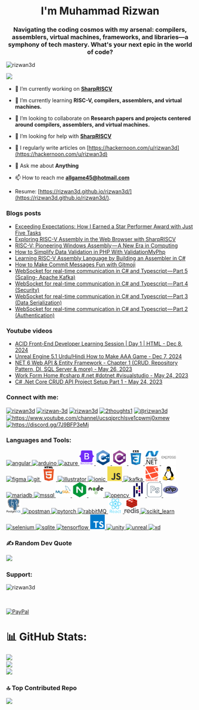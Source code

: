 <h1 align="center">I'm Muhammad Rizwan</h1>
<h3 align="center">Navigating the coding cosmos with my arsenal: compilers, assemblers, virtual machines, frameworks, and libraries—a symphony of tech mastery. What's your next epic in the world of code?</h3>

<p align="left"> <img src="https://komarev.com/ghpvc/?username=rizwan3d&label=Profile%20views&color=0e75b6&style=flat" alt="rizwan3d" /> </p>

![](https://github-profile-trophy.vercel.app/?username=rizwan3d&theme=radical&no-frame=false&no-bg=true&margin-w=4)

- 🔭 I’m currently working on [**SharpRISCV**](https://github.com/rizwan3d/SharpRISCV)

- 🌱 I’m currently learning **RISC-V, compilers, assemblers, and virtual machines.**

- 👯 I’m looking to collaborate on **Research papers and projects centered around compilers, assemblers, and virtual machines.**

- 🤝 I’m looking for help with [**SharpRISCV**](https://github.com/rizwan3d/SharpRISCV)

- 📝 I regularly write articles on [https://hackernoon.com/u/rizwan3d](https://hackernoon.com/u/rizwan3d)

- 💬 Ask me about **Anything**

- 📫 How to reach me **allgame45@hotmail.com**
  
- Resume: [https://rizwan3d.github.io/rizwan3d/](https://rizwan3d.github.io/rizwan3d/).

### Blogs posts
<!-- BLOG-POST-LIST:START -->
- [Exceeding Expectations: How I Earned a Star Performer Award with Just Five Tasks](https://medium.com/@rizwan3d/exceeding-expectations-how-i-earned-a-star-performer-award-with-just-five-tasks-b6dd3cc13b45?source=rss-685d52defe52------2)
- [Exploring RISC-V Assembly in the Web Browser with SharpRISCV](https://medium.com/@rizwan3d/exploring-risc-v-assembly-in-the-web-browser-with-sharpriscv-8698fd1024c9?source=rss-685d52defe52------2)
- [RISC-V: Pioneering Windows Assembly — A New Era in Computing](https://medium.com/@rizwan3d/risc-v-pioneering-windows-assembly-a-new-era-in-computing-edb772b52675?source=rss-685d52defe52------2)
- [How to Simplify Data Validation in PHP With ValidationMyPhp](https://medium.com/@rizwan3d/how-to-simplify-data-validation-in-php-with-validationmyphp-b7455f7ed4e2?source=rss-685d52defe52------2)
- [Learning RISC-V Assembly Language by Building an Assembler in C#](https://medium.com/@rizwan3d/learning-risc-v-assembly-language-by-building-an-assembler-in-c-cc991fd2831e?source=rss-685d52defe52------2)
- [How to Make Commit Messages  Fun with Gitmoji](https://medium.com/@rizwan3d/how-to-make-commit-messages-fun-with-gitmoji-825ee9659f83?source=rss-685d52defe52------2)
- [WebSocket for real-time communication in C# and Typescript — Part 5 &lpar;Scaling- Apache Kafka&rpar;](https://medium.com/@rizwan3d/websocket-for-real-time-communication-in-c-and-typescript-part-5-scaling-apache-kafka-5f1f4cb786cd?source=rss-685d52defe52------2)
- [WebSocket for real-time communication in C# and Typescript — Part 4 &lpar;Security&rpar;](https://medium.com/@rizwan3d/websocket-for-real-time-communication-in-c-and-typescript-part-4-security-8fe63b0763a8?source=rss-685d52defe52------2)
- [WebSocket for real-time communication in C# and Typescript — Part 3 &lpar;Data Serialization&rpar;](https://medium.com/@rizwan3d/websocket-for-real-time-communication-in-c-and-typescript-part-3-data-serialization-c4ada68864e7?source=rss-685d52defe52------2)
- [WebSocket for real-time communication in C# and Typescript — Part 2 &lpar;Authentication&rpar;](https://medium.com/@rizwan3d/websocket-for-real-time-communication-in-c-and-typescript-part-2-authentication-b719981ba14f?source=rss-685d52defe52------2)
<!-- BLOG-POST-LIST:END -->

### Youtube videos
<!-- YOUTUBE:START -->
- [ACID Front-End Developer Learning Session | Day 1 | HTML - Dec 8, 2024](https://www.youtube.com/watch?v=u7Fp6qUojsg)
- [Unreal Engine 5.1 Urdu/Hindi How to Make AAA Game - Dec 7, 2024](https://www.youtube.com/watch?v=W4Y--mVxLI4)
- [NET 6 Web API &amp; Entity Framework - Chapter 1 &lpar;CRUD, Repository Pattern, DI, SQL Server &amp; more&rpar; - May 26, 2023](https://www.youtube.com/watch?v=qIf2qtsdTHw)
- [Work Form Home #csharp #.net #dotnet #visualstudio - May 24, 2023](https://www.youtube.com/watch?v=1lxaIDhs9iE)
- [C# .Net Core CRUD API Project Setup Part 1 - May 24, 2023](https://www.youtube.com/watch?v=mhReLee0LQU)<!-- YOUTUBE:END -->


<h3 align="left">Connect with me:</h3>
<p align="left">
<a href="https://twitter.com/rizwan3d" target="blank"><img align="center" src="https://raw.githubusercontent.com/rahuldkjain/github-profile-readme-generator/master/src/images/icons/Social/twitter.svg" alt="rizwan3d" height="30" width="40" /></a>
<a href="https://linkedin.com/in/rizwan-3d" target="blank"><img align="center" src="https://raw.githubusercontent.com/rahuldkjain/github-profile-readme-generator/master/src/images/icons/Social/linked-in-alt.svg" alt="rizwan-3d" height="30" width="40" /></a>
<a href="https://fb.com/rizwan3d" target="blank"><img align="center" src="https://raw.githubusercontent.com/rahuldkjain/github-profile-readme-generator/master/src/images/icons/Social/facebook.svg" alt="rizwan3d" height="30" width="40" /></a>
<a href="https://instagram.com/2thoughts1" target="blank"><img align="center" src="https://raw.githubusercontent.com/rahuldkjain/github-profile-readme-generator/master/src/images/icons/Social/instagram.svg" alt="2thoughts1" height="30" width="40" /></a>
<a href="https://medium.com/@rizwan3d" target="blank"><img align="center" src="https://raw.githubusercontent.com/rahuldkjain/github-profile-readme-generator/master/src/images/icons/Social/medium.svg" alt="@rizwan3d" height="30" width="40" /></a>
<a href="https://www.youtube.com/c/https://www.youtube.com/channel/ucsqjprchlsve1cpwmj0xmew" target="blank"><img align="center" src="https://raw.githubusercontent.com/rahuldkjain/github-profile-readme-generator/master/src/images/icons/Social/youtube.svg" alt="https://www.youtube.com/channel/ucsqjprchlsve1cpwmj0xmew" height="30" width="40" /></a>
<a href="https://discord.gg/https://discord.gg/7J9BFP3eMj" target="blank"><img align="center" src="https://raw.githubusercontent.com/rahuldkjain/github-profile-readme-generator/master/src/images/icons/Social/discord.svg" alt="https://discord.gg/7J9BFP3eMj" height="30" width="40" /></a>
</p>

<h3 align="left">Languages and Tools:</h3>
<p align="left"> <a href="https://angular.io" target="_blank" rel="noreferrer"> <img src="https://angular.io/assets/images/logos/angular/angular.svg" alt="angular" width="40" height="40"/> </a> <a href="https://www.arduino.cc/" target="_blank" rel="noreferrer"> <img src="https://cdn.worldvectorlogo.com/logos/arduino-1.svg" alt="arduino" width="40" height="40"/> </a> <a href="https://azure.microsoft.com/en-in/" target="_blank" rel="noreferrer"> <img src="https://www.vectorlogo.zone/logos/microsoft_azure/microsoft_azure-icon.svg" alt="azure" width="40" height="40"/> </a> <a href="https://getbootstrap.com" target="_blank" rel="noreferrer"> <img src="https://raw.githubusercontent.com/devicons/devicon/master/icons/bootstrap/bootstrap-plain-wordmark.svg" alt="bootstrap" width="40" height="40"/> </a> <a href="https://www.w3schools.com/cpp/" target="_blank" rel="noreferrer"> <img src="https://raw.githubusercontent.com/devicons/devicon/master/icons/cplusplus/cplusplus-original.svg" alt="cplusplus" width="40" height="40"/> </a> <a href="https://www.w3schools.com/cs/" target="_blank" rel="noreferrer"> <img src="https://raw.githubusercontent.com/devicons/devicon/master/icons/csharp/csharp-original.svg" alt="csharp" width="40" height="40"/> </a> <a href="https://www.w3schools.com/css/" target="_blank" rel="noreferrer"> <img src="https://raw.githubusercontent.com/devicons/devicon/master/icons/css3/css3-original-wordmark.svg" alt="css3" width="40" height="40"/> </a> <a href="https://dotnet.microsoft.com/" target="_blank" rel="noreferrer"> <img src="https://raw.githubusercontent.com/devicons/devicon/master/icons/dot-net/dot-net-original-wordmark.svg" alt="dotnet" width="40" height="40"/> </a> <a href="https://expressjs.com" target="_blank" rel="noreferrer"> <img src="https://raw.githubusercontent.com/devicons/devicon/master/icons/express/express-original-wordmark.svg" alt="express" width="40" height="40"/> </a> <a href="https://www.figma.com/" target="_blank" rel="noreferrer"> <img src="https://www.vectorlogo.zone/logos/figma/figma-icon.svg" alt="figma" width="40" height="40"/> </a> <a href="https://git-scm.com/" target="_blank" rel="noreferrer"> <img src="https://www.vectorlogo.zone/logos/git-scm/git-scm-icon.svg" alt="git" width="40" height="40"/> </a> <a href="https://www.w3.org/html/" target="_blank" rel="noreferrer"> <img src="https://raw.githubusercontent.com/devicons/devicon/master/icons/html5/html5-original-wordmark.svg" alt="html5" width="40" height="40"/> </a> <a href="https://www.adobe.com/in/products/illustrator.html" target="_blank" rel="noreferrer"> <img src="https://www.vectorlogo.zone/logos/adobe_illustrator/adobe_illustrator-icon.svg" alt="illustrator" width="40" height="40"/> </a> <a href="https://ionicframework.com" target="_blank" rel="noreferrer"> <img src="https://upload.wikimedia.org/wikipedia/commons/d/d1/Ionic_Logo.svg" alt="ionic" width="40" height="40"/> </a> <a href="https://developer.mozilla.org/en-US/docs/Web/JavaScript" target="_blank" rel="noreferrer"> <img src="https://raw.githubusercontent.com/devicons/devicon/master/icons/javascript/javascript-original.svg" alt="javascript" width="40" height="40"/> </a> <a href="https://kafka.apache.org/" target="_blank" rel="noreferrer"> <img src="https://www.vectorlogo.zone/logos/apache_kafka/apache_kafka-icon.svg" alt="kafka" width="40" height="40"/> </a> <a href="https://laravel.com/" target="_blank" rel="noreferrer"> <img src="https://raw.githubusercontent.com/devicons/devicon/master/icons/laravel/laravel-plain-wordmark.svg" alt="laravel" width="40" height="40"/> </a> <a href="https://www.linux.org/" target="_blank" rel="noreferrer"> <img src="https://raw.githubusercontent.com/devicons/devicon/master/icons/linux/linux-original.svg" alt="linux" width="40" height="40"/> </a> <a href="https://mariadb.org/" target="_blank" rel="noreferrer"> <img src="https://www.vectorlogo.zone/logos/mariadb/mariadb-icon.svg" alt="mariadb" width="40" height="40"/> </a> <a href="https://www.microsoft.com/en-us/sql-server" target="_blank" rel="noreferrer"> <img src="https://www.svgrepo.com/show/303229/microsoft-sql-server-logo.svg" alt="mssql" width="40" height="40"/> </a> <a href="https://www.mysql.com/" target="_blank" rel="noreferrer"> <img src="https://raw.githubusercontent.com/devicons/devicon/master/icons/mysql/mysql-original-wordmark.svg" alt="mysql" width="40" height="40"/> </a> <a href="https://www.nginx.com" target="_blank" rel="noreferrer"> <img src="https://raw.githubusercontent.com/devicons/devicon/master/icons/nginx/nginx-original.svg" alt="nginx" width="40" height="40"/> </a> <a href="https://nodejs.org" target="_blank" rel="noreferrer"> <img src="https://raw.githubusercontent.com/devicons/devicon/master/icons/nodejs/nodejs-original-wordmark.svg" alt="nodejs" width="40" height="40"/> </a> <a href="https://opencv.org/" target="_blank" rel="noreferrer"> <img src="https://www.vectorlogo.zone/logos/opencv/opencv-icon.svg" alt="opencv" width="40" height="40"/> </a> <a href="https://pandas.pydata.org/" target="_blank" rel="noreferrer"> <img src="https://raw.githubusercontent.com/devicons/devicon/2ae2a900d2f041da66e950e4d48052658d850630/icons/pandas/pandas-original.svg" alt="pandas" width="40" height="40"/> </a> <a href="https://www.photoshop.com/en" target="_blank" rel="noreferrer"> <img src="https://raw.githubusercontent.com/devicons/devicon/master/icons/photoshop/photoshop-line.svg" alt="photoshop" width="40" height="40"/> </a> <a href="https://www.php.net" target="_blank" rel="noreferrer"> <img src="https://raw.githubusercontent.com/devicons/devicon/master/icons/php/php-original.svg" alt="php" width="40" height="40"/> </a> <a href="https://www.postgresql.org" target="_blank" rel="noreferrer"> <img src="https://raw.githubusercontent.com/devicons/devicon/master/icons/postgresql/postgresql-original-wordmark.svg" alt="postgresql" width="40" height="40"/> </a> <a href="https://postman.com" target="_blank" rel="noreferrer"> <img src="https://www.vectorlogo.zone/logos/getpostman/getpostman-icon.svg" alt="postman" width="40" height="40"/> </a> <a href="https://pytorch.org/" target="_blank" rel="noreferrer"> <img src="https://www.vectorlogo.zone/logos/pytorch/pytorch-icon.svg" alt="pytorch" width="40" height="40"/> </a> <a href="https://www.rabbitmq.com" target="_blank" rel="noreferrer"> <img src="https://www.vectorlogo.zone/logos/rabbitmq/rabbitmq-icon.svg" alt="rabbitMQ" width="40" height="40"/> </a> <a href="https://reactjs.org/" target="_blank" rel="noreferrer"> <img src="https://raw.githubusercontent.com/devicons/devicon/master/icons/react/react-original-wordmark.svg" alt="react" width="40" height="40"/> </a> <a href="https://redis.io" target="_blank" rel="noreferrer"> <img src="https://raw.githubusercontent.com/devicons/devicon/master/icons/redis/redis-original-wordmark.svg" alt="redis" width="40" height="40"/> </a> <a href="https://scikit-learn.org/" target="_blank" rel="noreferrer"> <img src="https://upload.wikimedia.org/wikipedia/commons/0/05/Scikit_learn_logo_small.svg" alt="scikit_learn" width="40" height="40"/> </a> <a href="https://www.selenium.dev" target="_blank" rel="noreferrer"> <img src="https://raw.githubusercontent.com/detain/svg-logos/780f25886640cef088af994181646db2f6b1a3f8/svg/selenium-logo.svg" alt="selenium" width="40" height="40"/> </a> <a href="https://www.sqlite.org/" target="_blank" rel="noreferrer"> <img src="https://www.vectorlogo.zone/logos/sqlite/sqlite-icon.svg" alt="sqlite" width="40" height="40"/> </a> <a href="https://www.tensorflow.org" target="_blank" rel="noreferrer"> <img src="https://www.vectorlogo.zone/logos/tensorflow/tensorflow-icon.svg" alt="tensorflow" width="40" height="40"/> </a> <a href="https://www.typescriptlang.org/" target="_blank" rel="noreferrer"> <img src="https://raw.githubusercontent.com/devicons/devicon/master/icons/typescript/typescript-original.svg" alt="typescript" width="40" height="40"/> </a> <a href="https://unity.com/" target="_blank" rel="noreferrer"> <img src="https://www.vectorlogo.zone/logos/unity3d/unity3d-icon.svg" alt="unity" width="40" height="40"/> </a> <a href="https://unrealengine.com/" target="_blank" rel="noreferrer"> <img src="https://raw.githubusercontent.com/kenangundogan/fontisto/036b7eca71aab1bef8e6a0518f7329f13ed62f6b/icons/svg/brand/unreal-engine.svg" alt="unreal" width="40" height="40"/> </a> <a href="https://www.adobe.com/products/xd.html" target="_blank" rel="noreferrer"> <img src="https://cdn.worldvectorlogo.com/logos/adobe-xd.svg" alt="xd" width="40" height="40"/> </a> </p>

### ✍️ Random Dev Quote
![](https://quotes-github-readme.vercel.app/api?type=horizontal&theme=radical)

<h3 align="left">Support:</h3>
<p><a href="https://www.buymeacoffee.com/rizwan3d"> <img align="left" src="https://cdn.buymeacoffee.com/buttons/v2/default-yellow.png" height="50" width="210" alt="rizwan3d" /></a></p><br><br><br>

[![PayPal](https://img.shields.io/badge/PayPal-00457C?style=for-the-badge&logo=paypal&logoColor=white)](https://paypal.me/rizwan3d) 



# 📊 GitHub Stats:
![](https://github-readme-stats.vercel.app/api?username=Rizwan3d&theme=dark&hide_border=false&include_all_commits=false&count_private=false)<br/>
![](https://github-readme-streak-stats.herokuapp.com/?user=Rizwan3d&theme=dark&hide_border=false)<br/>
![](https://github-readme-stats.vercel.app/api/top-langs/?username=Rizwan3d&theme=dark&hide_border=false&include_all_commits=false&count_private=false&layout=compact)
### 🔝 Top Contributed Repo
![](https://github-contributor-stats.vercel.app/api?username=Rizwan3d&limit=5&theme=dark&combine_all_yearly_contributions=true)

<!--START_SECTION:waka-->
<!--END_SECTION:waka-->
